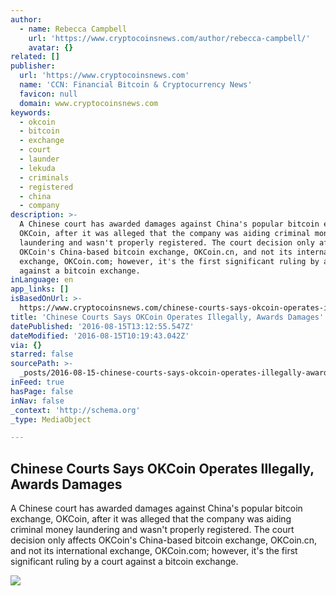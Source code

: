 ```yaml
---
author:
  - name: Rebecca Campbell
    url: 'https://www.cryptocoinsnews.com/author/rebecca-campbell/'
    avatar: {}
related: []
publisher:
  url: 'https://www.cryptocoinsnews.com'
  name: 'CCN: Financial Bitcoin & Cryptocurrency News'
  favicon: null
  domain: www.cryptocoinsnews.com
keywords:
  - okcoin
  - bitcoin
  - exchange
  - court
  - launder
  - lekuda
  - criminals
  - registered
  - china
  - company
description: >-
  A Chinese court has awarded damages against China's popular bitcoin exchange,
  OKCoin, after it was alleged that the company was aiding criminal money
  laundering and wasn't properly registered. The court decision only affects
  OKCoin's China-based bitcoin exchange, OKCoin.cn, and not its international
  exchange, OKCoin.com; however, it's the first significant ruling by a court
  against a bitcoin exchange.
inLanguage: en
app_links: []
isBasedOnUrl: >-
  https://www.cryptocoinsnews.com/chinese-courts-says-okcoin-operates-illegally-awards-damages/
title: 'Chinese Courts Says OKCoin Operates Illegally, Awards Damages'
datePublished: '2016-08-15T13:12:55.547Z'
dateModified: '2016-08-15T10:19:43.042Z'
via: {}
starred: false
sourcePath: >-
  _posts/2016-08-15-chinese-courts-says-okcoin-operates-illegally-awards-damage.md
inFeed: true
hasPage: false
inNav: false
_context: 'http://schema.org'
_type: MediaObject

---
```

<article style=""><h1>Chinese Courts Says OKCoin Operates Illegally, Awards Damages</h1><p>A Chinese court has awarded damages against China's popular bitcoin exchange, OKCoin, after it was alleged that the company was aiding criminal money laundering and wasn't properly registered. The court decision only affects OKCoin's China-based bitcoin exchange, OKCoin.cn, and not its international exchange, OKCoin.com; however, it's the first significant ruling by a court against a bitcoin exchange.</p><img src="https://www.cryptocoinsnews.com/wp-content/uploads/2016/08/Chinese-Courts-Says-OKCoin-Operates-Illegally-Awards-Damages.jpg" /></article>
